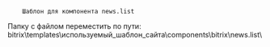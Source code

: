         Шаблон для компонента news.list
Папку с файлом переместить по пути: bitrix\templates\используемый_шаблон_сайта\components\bitrix\news.list\
